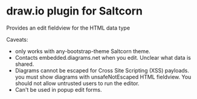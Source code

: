 # draw.io plugin for Saltcorn

Provides an edit fieldview for the HTML data type

Caveats:

- only works with any-bootstrap-theme Saltcorn theme.
- Contacts embedded.diagrams.net when you edit. Unclear what data is shared.
- Diagrams cannot be escaped for Cross Site Scripting (XSS) payloads. you must show diagrams with unsafeNotEscaped HTML fieldview. You should not allow untrusted users to run the editor.
- Can't be used in popup edit forms.
